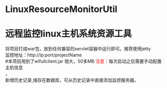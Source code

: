 # LinuxResourceMonitorUtil
# 远程监控linux主机系统资源工具
将项目打成war包，放到任何兼容的servlet容器中运行即可。推荐使用jetty<br>
监控地址：http://ip:port/projectName<br>
#本项目用到了wlfullclient.jar 很大，50多MB
<span style="color:red;">注意：</span>每次启动之后需要手动配置主机信息<br>，
<br>新增历史记录,储存在数据库，可从历史记录中直接添加监控服务器。
